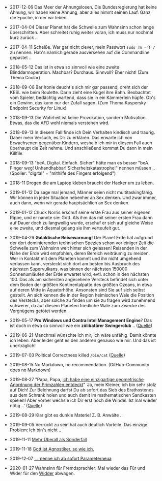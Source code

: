 - 2017-12-06 Das Meer der Ahnungslosen.  Die Bundesregierung hat keine Ahnung, wir haben keine Ahnung, aber alles nimmt seinen Lauf.  Ganz die Epoche, in der wir leben.

- 2017-04-04 Dieser Planet hat die Schwelle zum Wahnsinn schon lange überschritten.  Aber schreitet ruhig weiter voran, ich muss nur nochmal kurz zurück ..

- 2017-04-11 Scheiße.  War gar nicht clever, mein Passwort `sudo rm -rf /` zu nennen.  Hab's nämlich gerade ausversehen auf die Commandline gepastet ..

- 2018-05-12 Das ist in etwa so sinnvoll wie eine zweite Blinddarmoperation.  Machbar?  Durchaus.  Sinnvoll?  Eher nicht!  (Zum Thema Coolar)

- 2018-09-06 Bar Ironie deucht's sich mir gar passend, dreht sich der KESL wie beim Roulette.  Darin zieht eine Kugel ihre Bahn. Beobachtet vom Spieler, bedächtig wartend, dass sie in ein Kämmerlein hüpfe.  Ob's ein Gewinn, das kann nur der Zufall sagen.  (Zum Thema Kaspersky Endpoint Security for Linux)

- 2018-09-13 Die Wahrheit ist keine Provokation, sondern Motivation.  Etwas, das die AFD wohl niemals verstehen wird.

- 2018-09-13 In diesem Fall finde ich Dein Verhalten kindisch und traurig.  Daher mein Versuch, es Dir zu erklären.  Das erwarte ich von Erwachsenen gegenüber Kindern, weshalb ich mir in diesem Fall auch überhaupt die Zeit nehme.  Und anschließend kommst Du dann in mein Killfile.

- 2018-09-13 "beA.  Digital.  Einfach.  Sicher" hätte man es besser "beA. Finger weg!  Unhandhabbar!  Sicherheitskatastrophe!" nennen müssen ..  (Spoiler: "digital" = "mithilfe des Fingers erfolgend")

- 2018-11 Drogen die am Laptop kleben braucht der Hacker um zu leben.

- 2019-01-12 Da sage mal jemand, Männer seien nicht multitaskingfähig.  Wir können in jeder Situation nebenher an Sex denken.   Und zwar immer, auch dann, wenn wir gerade hauptsächlich an Sex denken.

- 2019-01-12 Chuck Norris erschuf seine erste Frau aus seiner eigenen Rippe, und er nannte sie: Gott.  Als ihm das mit seiner ersten Frau dann auf Dauer doch zu langweilig wurde, erschuf er sich auf gleiche Weise eine zweite, und diesmal gelang sie ihm verteufelt gut.

- 2019-04-26 **Galaktische Reisewarnung!**  Der Planet Erde hat aufgrund der dort dominierenden technischen Spezies schon vor einiger Zeit die Schwelle zum Wahnsinn weit hinter sich gelassen!  Reisenden in der Nähe der Erde wird empfohlen, deren Bereich weiträumig zu meiden.  Wer in Kontakt mit dem Planeten kommt und ihn nicht umgehend verlassen kann, versteckt sich dort am besten bis Ausbruch des nächsten Supervulkans, was binnen der nächsten 150000 Sonnenumläufen der Erde erwartet wird, evtl. schon in den nächsten 100.  Das als am sichersten angesehene Versteck befindet sich unter dem Boden der größten Kontinentalpatte des größten Ozeans, in etwa auf deren Mitte in Äquatorhöhe.  Ansonsten sind Sie auf sich selbst gestellt.  An sich kennen die in der Region heimischen Wale die Position des Verstecks, aber solche zu finden um sie zu fragen wird zunehmend schwerer, da auf diesem Planeten friedliche Wale zum Zwecke des Vergnügens getötet werden.

- 2019-05-17 **Pro Windows und Contra Intel Management Engine**? Das ist doch in etwa so sinnvoll wie ein **zölibatärer Swingerclub** .. ([Quelle](https://www.heise.de/forum/heise-Security/News-Kommentare/Intel-fixt-teils-kritische-Luecken-in-UEFI-BIOS-ME-und-Linux-Grafiktreiber/Sorry-das-verstehe-ich-jetzt-nicht/posting-34512139/show/))

- 2019-06-21 Manchmal wünschte ich mir, ich wäre unfähig.  Damit könnte ich leben.  Aber leider geht es den anderen genauso wie mir.  Und das ist unerträglich!

- 2019-07-03 Political Correctness killed `/bin/cat` ([Quelle](https://www.heise.de/forum/Make/News-Kommentare/Farmbot-treibt-die-Automatisierung-im-Gemuesebeet-voran/Eure-armselige-Political-Correctness-kotzt-mich-an/posting-34803296/show/))

- 2019-08-15 No Markdown, no recommendation.  (GitHub-Community does no Markdown)

- 2019-08-27 "Papa, Papa, [ich habe eine einzigartige geometrische Anordnung der Primzahlen entdeckt](https://arxiv.org/abs/1903.08570)" 'Ja, mein Kleiner, ich bin sehr stolz auf Dich! Zur Belohnung darfst Du ab sofort das Sieb des Erathostenes aus dem Schrank holen und auch damit im mathematischen Sandkasten spielen! Aber vorher wechsle ich Dir erst noch die Windel. Ist mal wieder nötig ..' ([Quelle](https://www.heise.de/forum/heise-Security/News-Kommentare/Time-AI-Erfinder-verklagt-Black-Hat-Nach-115-000-Dollar-Vortrag-verspottet/Nein-das-war-eindeutig-unfair-und-kaltherzig-von-Black-Hat/posting-35125595/show/))

- 2019-08-29 Klar gibt es dunkle Materie!  Z. B. Anwälte ..

- 2019-09-05 Verrückt zu sein hat auch deutlich Vorteile.  Das einzige Problem:  Ich bin's nicht ..

- 2019-11-11 [Mehr Überall als Sonderfall](https://www.heise.de/forum/heise-online/News-Kommentare/Trojaner-greift-Netzwerk-von-Humboldt-Universitaet-an/Normative-Macht-des-Faktischen/posting-35580239/show/)

- 2019-11-18 [Gott ist Agnostiker, so wie ich.](https://www.heise.de/forum/heise-online/News-Kommentare/Hacker-sollen-Daten-von-Offshore-Bank-erbeutet-haben/Nein-nein-nein-schon-richtig-Er-hat-ja-nicht-von-sich-auf-andere-geschlossen/posting-35626173/show/)

- 2019-12-07 [`--` nenne ich ab sofort Parameterneua](https://www.heise.de/forum/heise-Security/News-Kommentare/Entfernte-Angreifer-koennten-das-Authentifizierungssystem-von-OpenBSD-umgehen/Fehlende-Parameterneua-Mit-PAM-waere-das-nicht-passiert/posting-35733351/show/)

- 2020-01-27 Wahnsinn für Fremdsprachler: Mal wieder das Für und Wider für den [Widder](https://de.wikipedia.org/wiki/Hydraulischer_Widder) abwägen.
